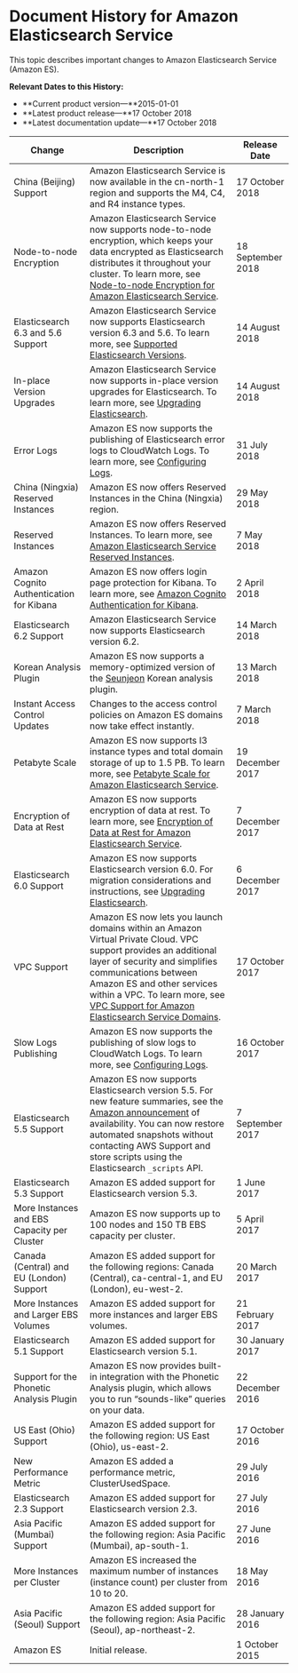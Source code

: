 # Document History for Amazon Elasticsearch Service<a name="release-notes"></a>

This topic describes important changes to Amazon Elasticsearch Service \(Amazon ES\)\.

**Relevant Dates to this History:**
+ **Current product version—**2015\-01\-01
+ **Latest product release—**17 October 2018
+ **Latest documentation update—**17 October 2018


| Change | Description | Release Date | 
| --- | --- | --- | 
| China \(Beijing\) Support | Amazon Elasticsearch Service is now available in the cn\-north\-1 region and supports the M4, C4, and R4 instance types\. | 17 October 2018 | 
| Node\-to\-node Encryption | Amazon Elasticsearch Service now supports node\-to\-node encryption, which keeps your data encrypted as Elasticsearch distributes it throughout your cluster\. To learn more, see [Node\-to\-node Encryption for Amazon Elasticsearch Service](ntn.md)\. | 18 September 2018 | 
| Elasticsearch 6\.3 and 5\.6 Support | Amazon Elasticsearch Service now supports Elasticsearch version 6\.3 and 5\.6\. To learn more, see [Supported Elasticsearch Versions](what-is-amazon-elasticsearch-service.md#aes-choosing-version)\. | 14 August 2018 | 
| In\-place Version Upgrades | Amazon Elasticsearch Service now supports in\-place version upgrades for Elasticsearch\. To learn more, see [Upgrading Elasticsearch](es-version-migration.md)\. | 14 August 2018 | 
| Error Logs |  Amazon ES now supports the publishing of Elasticsearch error logs to CloudWatch Logs\. To learn more, see [Configuring Logs](es-createupdatedomains.md#es-createdomain-configure-slow-logs)\.  | 31 July 2018 | 
| China \(Ningxia\) Reserved Instances | Amazon ES now offers Reserved Instances in the China \(Ningxia\) region\. | 29 May 2018 | 
| Reserved Instances | Amazon ES now offers Reserved Instances\. To learn more, see [Amazon Elasticsearch Service Reserved Instances](aes-ri.md)\. | 7 May 2018 | 
| Amazon Cognito Authentication for Kibana | Amazon ES now offers login page protection for Kibana\. To learn more, see [Amazon Cognito Authentication for Kibana](es-cognito-auth.md)\. | 2 April 2018 | 
| Elasticsearch 6\.2 Support |  Amazon Elasticsearch Service now supports Elasticsearch version 6\.2\.  | 14 March 2018 | 
| Korean Analysis Plugin | Amazon ES now supports a memory\-optimized version of the [Seunjeon](https://bitbucket.org/eunjeon/seunjeon/raw/master/elasticsearch/) Korean analysis plugin\. | 13 March 2018 | 
| Instant Access Control Updates | Changes to the access control policies on Amazon ES domains now take effect instantly\. | 7 March 2018 | 
| Petabyte Scale | Amazon ES now supports I3 instance types and total domain storage of up to 1\.5 PB\. To learn more, see [Petabyte Scale for Amazon Elasticsearch Service](petabyte-scale.md)\. | 19 December 2017 | 
| Encryption of Data at Rest | Amazon ES now supports encryption of data at rest\. To learn more, see [Encryption of Data at Rest for Amazon Elasticsearch Service](encryption-at-rest.md)\. | 7 December 2017 | 
| Elasticsearch 6\.0 Support | Amazon ES now supports Elasticsearch version 6\.0\. For migration considerations and instructions, see [Upgrading Elasticsearch](es-version-migration.md)\. | 6 December 2017 | 
| VPC Support | Amazon ES now lets you launch domains within an Amazon Virtual Private Cloud\. VPC support provides an additional layer of security and simplifies communications between Amazon ES and other services within a VPC\. To learn more, see [VPC Support for Amazon Elasticsearch Service Domains](es-vpc.md)\. | 17 October 2017 | 
| Slow Logs Publishing | Amazon ES now supports the publishing of slow logs to CloudWatch Logs\. To learn more, see [Configuring Logs](es-createupdatedomains.md#es-createdomain-configure-slow-logs)\. | 16 October 2017 | 
| Elasticsearch 5\.5 Support | Amazon ES now supports Elasticsearch version 5\.5\. For new feature summaries, see the [Amazon announcement](https://aws.amazon.com/about-aws/whats-new/2017/09/elasticsearch-5_5-now-available-on-amazon-elasticsearch-service/) of availability\. You can now restore automated snapshots without contacting AWS Support and store scripts using the Elasticsearch `_scripts` API\. | 7 September 2017 | 
| Elasticsearch 5\.3 Support | Amazon ES added support for Elasticsearch version 5\.3\. | 1 June 2017 | 
| More Instances and EBS Capacity per Cluster | Amazon ES now supports up to 100 nodes and 150 TB EBS capacity per cluster\. | 5 April 2017 | 
| Canada \(Central\) and EU \(London\) Support | Amazon ES added support for the following regions: Canada \(Central\), ca\-central\-1, and EU \(London\), eu\-west\-2\. | 20 March 2017 | 
| More Instances and Larger EBS Volumes | Amazon ES added support for more instances and larger EBS volumes\. | 21 February 2017 | 
| Elasticsearch 5\.1 Support | Amazon ES added support for Elasticsearch version 5\.1\. | 30 January 2017 | 
| Support for the Phonetic Analysis Plugin | Amazon ES now provides built\-in integration with the Phonetic Analysis plugin, which allows you to run “sounds\-like” queries on your data\. | 22 December 2016 | 
| US East \(Ohio\) Support | Amazon ES added support for the following region: US East \(Ohio\), us\-east\-2\. | 17 October 2016 | 
| New Performance Metric | Amazon ES added a performance metric, ClusterUsedSpace\. | 29 July 2016 | 
| Elasticsearch 2\.3 Support | Amazon ES added support for Elasticsearch version 2\.3\. | 27 July 2016 | 
| Asia Pacific \(Mumbai\) Support | Amazon ES added support for the following region: Asia Pacific \(Mumbai\), ap\-south\-1\. | 27 June 2016 | 
| More Instances per Cluster | Amazon ES increased the maximum number of instances \(instance count\) per cluster from 10 to 20\. | 18 May 2016 | 
| Asia Pacific \(Seoul\) Support | Amazon ES added support for the following region: Asia Pacific \(Seoul\), ap\-northeast\-2\. | 28 January 2016 | 
| Amazon ES | Initial release\. | 1 October 2015 | 
